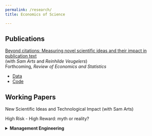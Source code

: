 ```yaml
---
permalink: /research/
title: Economics of Science

---
```


## Publications

[Beyond citations: Measuring novel scientific ideas and their impact in publication text](https://arxiv.org/abs/2309.16437)<br>(with _Sam Arts_ and _Reinhilde Veugelers_)<br>
Forthcoming, *Review of Economics and Statistics*
- [Data](https://zenodo.org/records/13869486)
- [Code](https://github.com/nicolamelluso/science-novelty)

## Working Papers

New Scientific Ideas and Technological Impact (with Sam Arts)

High Risk - High Reward: myth or reality?

<details>
  <summary><strong>Management Engineering</strong></summary>
  <ul>
    <li>
      <strong>A patent text mining based map: Topics and their trajectories over time</strong><br>
      (with <em>Filippo Chiarello</em>, <em>Andrea Bonaccorsi</em>, and <em>Gualtiero Fantoni</em>)<br>
      <em>Proceedings of the Design Society: International Conference on Engineering Design</em>, 2019<br>
      <a href="https://doi.org/10.1017/dsi.2019.88">Link</a>
    </li>
    <li>
      <strong>Approaches to automatically extract affordances from patents</strong><br>
      (with <em>Filippo Chiarello</em>, <em>Irene Cirri</em>, <em>Gualtiero Fantoni</em>, <em>Andrea Bonaccorsi</em>, and <em>Tommaso Pavanello</em>)<br>
      <em>Proceedings of the Design Society: International Conference on Engineering Design</em>, 2019<br>
      <a href="https://doi.org/10.1017/dsi.2019.89">Link</a>
    </li>
    <li>
      <strong>Text Mining for Innovation Measurement</strong><br>
      <em>Innovating for People and Territories</em>, 2022<br>
      <a href="https://doi.org/10.1007/978-3-030-90551-5_5">Link</a>
    </li>
    <li>
      <strong>The Grammars of Objectives and Key Results</strong><br>
      (with <em>Giuseppe Caruso</em>, <em>Gualtiero Fantoni</em>, <em>Vito Giordano</em>, and <em>Andrea Martini</em>)<br>
      <em>Leading Digital Transformation</em>, 2022<br>
      <a href="https://doi.org/10.1007/978-3-030-84849-2_6">Link</a>
    </li>
    <li>
      <strong>Fast Detection of Relationships between Technologies and Skills: Applying Text Mining to Unconventional Data Sources</strong><br>
      (with <em>Andrea Bonaccorsi</em> and <em>Andrea Martini</em>)<br>
      <em>Innovating for People and Territories</em>, 2022<br>
      <a href="https://doi.org/10.1007/978-3-030-90551-5_6">Link</a>
    </li>
    <li>
      <strong>How to do research on the societal impact of research? Studies from a semantic perspective</strong><br>
      (with <em>Andrea Bonaccorsi</em>, <em>Filippo Chiarello</em>, and <em>Gualtiero Fantoni</em>)<br>
      <em>18th International Conference on Scientometrics and Informetrics (ISSI 2021)</em>, 2021<br>
      <a href="https://arxiv.org/abs/2103.17198">Link</a>
    </li>
  </ul>
</details>
